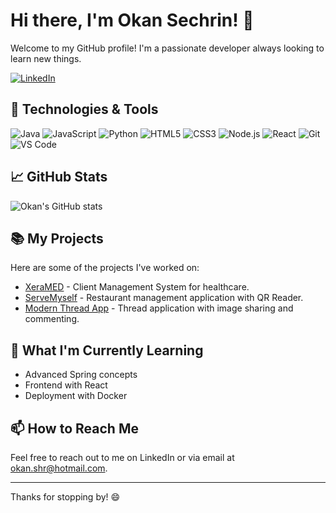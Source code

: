# Hi there, I'm Okan Sechrin! 👋

Welcome to my GitHub profile! I'm a passionate developer always looking to learn new things.

[![LinkedIn](https://img.shields.io/badge/LinkedIn-0077B5?style=for-the-badge&logo=linkedin&logoColor=white)](https://www.linkedin.com/in/okan-sechrin-aaba2a21b/)

## 🔧 Technologies & Tools

![Java](https://img.shields.io/badge/Java-007396?style=for-the-badge&logo=java&logoColor=white)
![JavaScript](https://img.shields.io/badge/JavaScript-F7DF1E?style=for-the-badge&logo=javascript&logoColor=black)
![Python](https://img.shields.io/badge/Python-3776AB?style=for-the-badge&logo=python&logoColor=white)
![HTML5](https://img.shields.io/badge/HTML5-E34F26?style=for-the-badge&logo=html5&logoColor=white)
![CSS3](https://img.shields.io/badge/CSS3-1572B6?style=for-the-badge&logo=css3&logoColor=white)
![Node.js](https://img.shields.io/badge/Node.js-339933?style=for-the-badge&logo=nodedotjs&logoColor=white)
![React](https://img.shields.io/badge/React-20232A?style=for-the-badge&logo=react&logoColor=61DAFB)
![Git](https://img.shields.io/badge/Git-F05032?style=for-the-badge&logo=git&logoColor=white)
![VS Code](https://img.shields.io/badge/VS%20Code-007ACC?style=for-the-badge&logo=visual-studio-code&logoColor=white)

## 📈 GitHub Stats

![Okan's GitHub stats](https://github-readme-stats.vercel.app/api?username=okanshr&show_icons=true&theme=radical)

## 📚 My Projects

Here are some of the projects I've worked on:

- [XeraMED](https://github.com/OkanShr/clientmanagement) - Client Management System for healthcare.
- [ServeMyself](https://github.com/OkanShr/ServeMyself_BE) - Restaurant management application with QR Reader.
- [Modern Thread App](https://github.com/OkanShr/mernsm) - Thread application with image sharing and commenting.

## 🌱 What I'm Currently Learning

- Advanced Spring concepts
- Frontend with React
- Deployment with Docker

## 📫 How to Reach Me

Feel free to reach out to me on LinkedIn or via email at [okan.shr@hotmail.com](mailto:okan.shr@hotmail.com).

---

Thanks for stopping by! 😄
